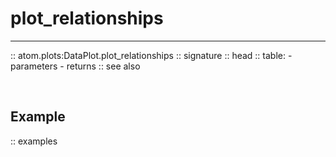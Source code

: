 # plot_relationships
--------------------

:: atom.plots:DataPlot.plot_relationships
    :: signature
    :: head
    :: table:
        - parameters
        - returns
    :: see also

<br>

## Example

:: examples
